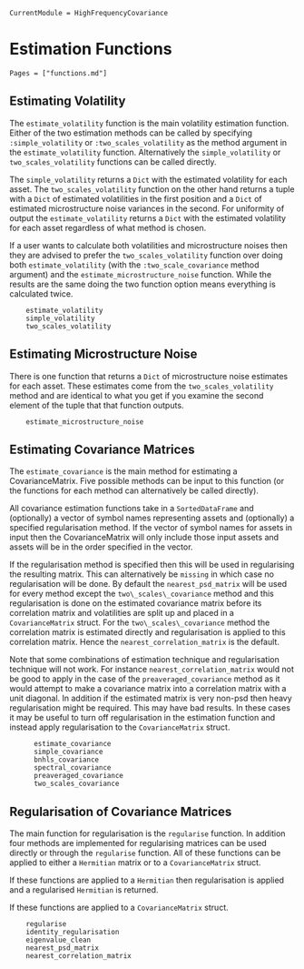 ```@meta
CurrentModule = HighFrequencyCovariance
```

# Estimation Functions

```@index
Pages = ["functions.md"]
```

## Estimating Volatility

The `estimate_volatility` function is the main volatility estimation function. Either of the two estimation methods can be called by specifying `:simple_volatility` or `:two_scales_volatility` as the method argument in the `estimate_volatility` function. Alternatively the `simple_volatility` or `two_scales_volatility` functions can be called directly.

The `simple_volatility` returns a  `Dict` with the estimated volatility for each asset. The `two_scales_volatility` function on the other hand returns a tuple with a `Dict` of estimated volatilities in the first position and a `Dict` of estimated microstructure noise variances in the second. For uniformity of output the `estimate_volatility` returns a `Dict` with the estimated volatility for each asset regardless of what method is chosen.

If a user wants to calculate both volatilities and microstructure noises then they are advised to prefer the `two_scales_volatility` function over doing both `estimate_volatility` (with the `:two_scale_covariance` method argument) and the `estimate_microstructure_noise` function. While the results are the same doing the two function option means everything is calculated twice.

```@docs
    estimate_volatility
    simple_volatility
    two_scales_volatility
```

## Estimating Microstructure Noise

There is one function that returns a `Dict` of microstructure noise estimates for each asset. These estimates come from the `two_scales_volatility` method and are identical to what you get if you examine the second element of the tuple that that function outputs.
```@docs
    estimate_microstructure_noise
```

## Estimating Covariance Matrices

The `estimate_covariance` is the main method for estimating a CovarianceMatrix. Five possible methods can be input to this function (or the functions for each method can alternatively be called directly).

All covariance estimation functions take in a `SortedDataFrame` and (optionally) a vector of symbol names representing assets and (optionally) a specified regularisation method. If the vector of symbol names for assets in input then the CovarianceMatrix will only include those input assets and assets will be in the order specified in the vector.

If the regularisation method is specified then this will be used in regularising the resulting matrix. This can alternatively be `missing` in which case no regularisation will be done. By default the `nearest_psd_matrix` will be used for every method except the `two\_scales\_covariance` method and this regularisation is done on the estimated covariance matrix before its correlation matrix and volatilities are split up and placed in a `CovarianceMatrix` struct. For the `two\_scales\_covariance` method the correlation matrix is estimated directly and regularisation is applied to this correlation matrix. Hence the `nearest_correlation_matrix` is the default.

Note that some combinations of estimation technique and regularisation technique will not work. For instance `nearest_correlation_matrix` would not be good to apply in the case of the `preaveraged_covariance` method as it would attempt to make a covariance matrix into a correlation matrix with a unit diagonal. In addition if the estimated matrix is very non-psd then heavy regularisation might be required. This may have bad results. In these cases it may be useful to turn off regularisation in the estimation function and instead apply regularisation to the `CovarianceMatrix` struct.

```@docs
      estimate_covariance
      simple_covariance
      bnhls_covariance
      spectral_covariance
      preaveraged_covariance
      two_scales_covariance
```

## Regularisation of Covariance Matrices

The main function for regularisation is the `regularise` function. In addition four methods are implemented for regularising matrices can be used directly or through the `regularise` function. All of these functions can be applied to either a `Hermitian` matrix or to a `CovarianceMatrix` struct.

If these functions are applied to a `Hermitian` then regularisation is applied and a regularised `Hermitian` is returned.

If these functions are applied to a `CovarianceMatrix` struct.

```@docs
    regularise
    identity_regularisation
    eigenvalue_clean
    nearest_psd_matrix
    nearest_correlation_matrix
```
